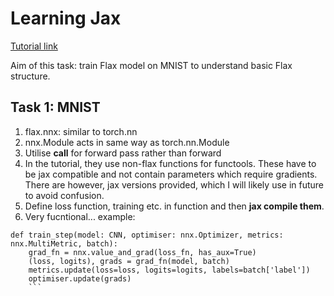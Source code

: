 # Learning Jax

[Tutorial link](https://flax.readthedocs.io/en/latest/mnist_tutorial.html)

Aim of this task: train Flax model on MNIST to understand basic Flax structure.

## Task 1: MNIST
1. flax.nnx: similar to torch.nn
2. nnx.Module acts in same way as torch.nn.Module
3. Utilise __call__ for forward pass rather than forward
4. In the tutorial, they use non-flax functions for functools. These have to be jax compatible and not contain parameters which require gradients.
There are however, jax versions provided, which I will likely use in future to avoid confusion.
5. Define loss function, training etc. in function and then **jax compile them**.
6.  Very fucntional...  example:

```
def train_step(model: CNN, optimiser: nnx.Optimizer, metrics: nnx.MultiMetric, batch):
    grad_fn = nnx.value_and_grad(loss_fn, has_aux=True)
    (loss, logits), grads = grad_fn(model, batch)
    metrics.update(loss=loss, logits=logits, labels=batch['label'])
    optimiser.update(grads)
    ```